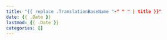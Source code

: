```yaml
---
title: "{{ replace .TranslationBaseName "-" " " | title }}"
date: {{ .Date }}
lastmod: {{ .Date }}
categories: []
---
```


<!--more-->
